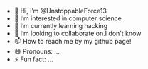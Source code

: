 - 👋 Hi, I’m @UnstoppableForce13
- 👀 I’m interested in computer science 
- 🌱 I’m currently learning hacking 
- 💞️ I’m looking to collaborate on.I don't know 
- 📫 How to reach me by my github page! 
- 😄 Pronouns: ...
- ⚡ Fun fact: ...

<!---
UnstoppableForce13/UnstoppableForce13 is a ✨ special ✨ repository because its `README.md` (this file) appears on your GitHub profile.
You can click the Preview link to take a look at your changes.
--->
